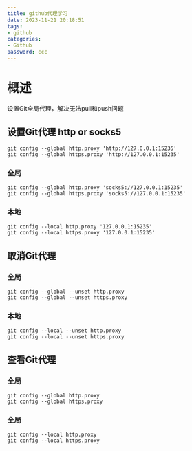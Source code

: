 ```yaml
---
title: github代理学习
date: 2023-11-21 20:18:51
tags:
- github
categories:
- Github
password: ccc
---
```


# 概述

设置Git全局代理，解决无法pull和push问题

<!--more-->

## 设置Git代理 http or socks5
```shell
git config --global http.proxy 'http://127.0.0.1:15235'
git config --global https.proxy 'http://127.0.0.1:15235'
```
### 全局
```shell
git config --global http.proxy 'socks5://127.0.0.1:15235'
git config --global https.proxy 'socks5://127.0.0.1:15235'
```
### 本地
```shell
git config --local http.proxy '127.0.0.1:15235'
git config --local https.proxy '127.0.0.1:15235'
```

## 取消Git代理
### 全局
```shell
git config --global --unset http.proxy
git config --global --unset https.proxy
```
### 本地
```shell
git config --local --unset http.proxy
git config --local --unset https.proxy
```
## 查看Git代理
### 全局
```shell
git config --global http.proxy
git config --global https.proxy
```
### 全局
```shell
git config --local http.proxy
git config --local https.proxy
```





